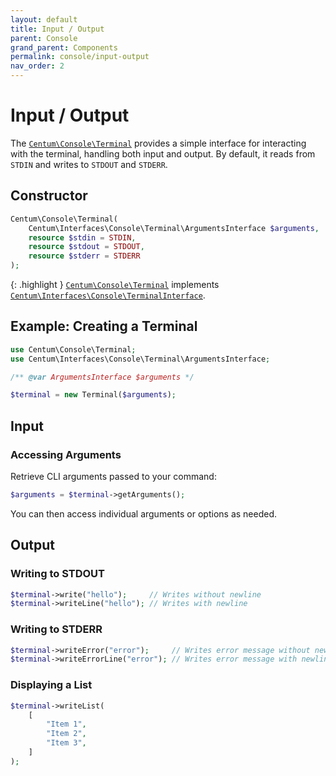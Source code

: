```yaml
---
layout: default
title: Input / Output
parent: Console
grand_parent: Components
permalink: console/input-output
nav_order: 2
---
```




# Input / Output

The [`Centum\Console\Terminal`](https://github.com/SidRoberts/centum/blob/development/src/Console/Terminal.php) provides a simple interface for interacting with the terminal, handling both input and output.
By default, it reads from `STDIN` and writes to `STDOUT` and `STDERR`.



## Constructor

```php
Centum\Console\Terminal(
    Centum\Interfaces\Console\Terminal\ArgumentsInterface $arguments,
    resource $stdin = STDIN,
    resource $stdout = STDOUT,
    resource $stderr = STDERR
);
```

{: .highlight }
[`Centum\Console\Terminal`](https://github.com/SidRoberts/centum/blob/development/src/Console/Terminal.php) implements [`Centum\Interfaces\Console\TerminalInterface`](https://github.com/SidRoberts/centum/blob/development/src/Interfaces/Console/TerminalInterface.php).



## Example: Creating a Terminal

```php
use Centum\Console\Terminal;
use Centum\Interfaces\Console\Terminal\ArgumentsInterface;

/** @var ArgumentsInterface $arguments */

$terminal = new Terminal($arguments);
```



## Input

### Accessing Arguments

Retrieve CLI arguments passed to your command:

```php
$arguments = $terminal->getArguments();
```

You can then access individual arguments or options as needed.



## Output

### Writing to STDOUT

```php
$terminal->write("hello");     // Writes without newline
$terminal->writeLine("hello"); // Writes with newline
```

### Writing to STDERR

```php
$terminal->writeError("error");     // Writes error message without newline
$terminal->writeErrorLine("error"); // Writes error message with newline
```

### Displaying a List

```php
$terminal->writeList(
    [
        "Item 1",
        "Item 2",
        "Item 3",
    ]
);
```
